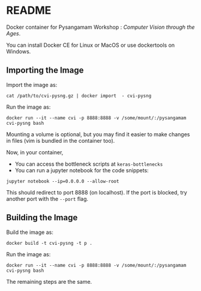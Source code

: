 # README

Docker container for Pysangamam Workshop : _Computer Vision through the Ages_.

You can install Docker CE for Linux or MacOS or use dockertools on Windows.

## Importing the Image

Import the image as:

```
cat /path/to/cvi-pysng.gz | docker import  - cvi-pysng
```


Run the image as:

```
docker run --it --name cvi -p 8888:8888 -v /some/mount/:/pysangamam cvi-pysng bash
```

Mounting a volume is optional, but you may find it easier to make changes in files (vim is bundled in the container too).

Now, in your container,

* You can access the bottleneck scripts at `keras-bottlenecks`
* You can run a jupyter notebook for the code snippets:

```
jupyter notebook --ip=0.0.0.0 --allow-root
```

This should redirect to port 8888 (on localhost). If the port is blocked, try another port with the `--port` flag.

## Building the Image

Build the image as:

```
docker build -t cvi-pysng -t p .
```

Run the image as:

```
docker run --it --name cvi -p 8888:8888 -v /some/mount/:/pysangamam cvi-pysng bash
```

The remaining steps are the same.